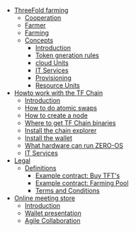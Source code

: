 * [ThreeFold farming]()
  * [Cooperation](/tf_farming/what_does_a_cooperative_do)
  * [Farmer](/tf_farming/farming_info)
  * [Farming](/tf_farming/Farming)
  * [Concepts](/tf_farming/concepts)
      * [Introduction](/tf_farming/concepts/README.md)
      * [Token gneration rules](/tf_farming/concepts/Token_Generation_Rules_For_Farming)
      * [cloud Units](/tf_farming/concepts/cloud_units)
      * [IT Services](/tf_farming/concepts/it_services)
      * [Provisioning](/tf_farming/concepts/provisioning)
      * [Resource Units](/tf_farming/concepts/resource_units)
* [Howto work with the TF Chain]()
    * [Introduction](/tf_farming/howto)
    * [How to do atomic swaps](/tf_farming/howto/atomic_swaps)
    * [How to create a node](/tf_farming/howto/create_node)
    * [Where to get TF Chain binaries](/tf_farming/howto/get_binaries)
    * [Install the chain explorer](/tf_farming/howto/tfchain_explorer.md)
    * [Install the wallet](/tf_farming/howto/wallet.md)
    * [What hardware can run ZERO-OS](/tf_farming/howto/zero_boot_hardware)
    * [IT Services](/tf_farming.it_services)
* [Legal]()
    * [Definitions](/tf_farming/legal/definitions.md)
      * [Example contract: Buy TFT's](/tf_farming/legal/buy_tfts_from_farmer_example_contract)
      * [Example contract: Farming Pool](/tf_farming/legal/farmer_buys_farmingpool_example_contract)
      * [Terms and Conditions](/tf_farming/legal/termsconditions)
* [Online meeting store]()
    * [Introduction](/tf_farming/online_meetings/readme)
    * [Wallet presentation](/tf_farming/online_meetings/online_meeting_wallet)
    * [Agile Collaboration](/tf_farming/online_meetings/agile_collaboration)
